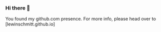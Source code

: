 ### Hi there 👋

You found my github.com presence. For more info, please head over to [lewinschmitt.github.io]
